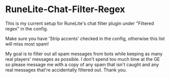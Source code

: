 # RuneLite-Chat-Filter-Regex
This is my current setup for RuneLite's chat filter plugin under "Filtered regex" in the config.

Make sure you have 'Strip accents' checked in the config, otherwise this list will miss most spam!

My goal is to filter out all spam messages from bots while keeping as many real players' messages as possible.
I don't spend too much time at the GE so please message me with a copy of any spam that isn't caught and any real messages that're accidentally filtered out.
Thank you.
